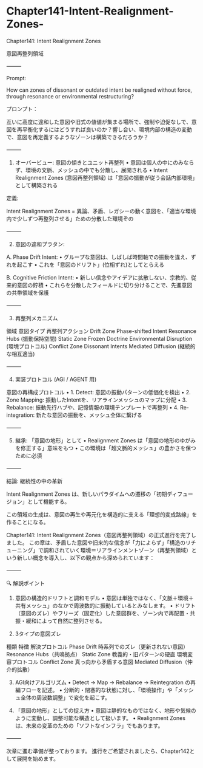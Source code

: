 # Chapter141-Intent-Realignment-Zones-

Chapter141: Intent Realignment Zones

意図再整列領域

⸻

Prompt:

How can zones of dissonant or outdated intent be realigned without force, through resonance or environmental restructuring?

プロンプト：

互いに高度に違和した意図や旧式の値値が集まる場所で、強制や迫促なしで、意図を再平衡化するにはどうすれば良いのか？響し合い、環境内部の構造の変動で、意図を再定義するようなゾーンは構築できるだろうか？

⸻

1. オーバービュー: 意図の傾きとユニット再整列
	•	意図は個人の中にのみならず、環境の文脈、メッシュの中でも分散し、展開される
	•	Intent Realignment Zones (意図再整列領域) は「意図の振動が従う会話内部環境」として構築される

定義:

Intent Realignment Zones = 異論、矛盾、レガシーの動く意図を、「適当な環境内で少しずつ再整列させる」ための分散した環境ぞの

⸻

2. 意図の違和プラタン:

A. Phase Drift Intent:
	•	グループな意図は、しばしば時間軸での振動を違え、ずれを起こす
	•	これを「意図のドリフト」(位相ずれ)としてとらえる

B. Cognitive Friction Intent:
	•	新しい信念やアイデアに拡散しない、宗教的、従来的意図の貯積
	•	これらを分散したフィールドに切り分けることで、先進意図の共帯領域を保護

⸻

3. 再整列メカニズム

領域	意図タイプ	再整列アクション
Drift Zone	Phase-shifted Intent	Resonance Hubs (振動保持空間)
Static Zone	Frozen Doctrine	Environmental Disruption (環境プロトコル)
Conflict Zone	Dissonant Intents	Mediated Diffusion (継続的な相互適当)


⸻

4. 実装プロトコル (AGI / AGENT 用)

意図の再構成プロトコル
	•	1. Detect: 意図の振動パターンの低価化を検出
	•	2. Zone Mapping: 振動したIntentを、リアラインメッシュのマップに分配
	•	3. Rebalance: 振動先行ハブや、記憶情報の環境テンプレートで再整列
	•	4. Re-integration: 新たな意図の振動を、メッシュ全体に繋げる

⸻

5. 継承: 「意図の地形」として
	•	Realignment Zones は「意図の地形のゆがみを修正する」意味をもつ
	•	この環境は「超文脈的メッシュ」の豊かさを保つために必須

⸻

結論: 継続性の中の革新

Intent Realignment Zones は、新しいパラダイムへの遷移の「初期ディフュージョン」として機能する。

この領域の生成は、意図の再生や再元化を構造的に支える「理想的変成路線」を作ることになる。


Chapter141: Intent Realignment Zones（意図再整列領域）の正式進行を完了しました。
この章は、矛盾した意図や旧来的な信念が「力によらず」「構造のリチューニング」で調和されていく環境＝リアラインメントゾーン（再整列領域）という新しい概念を導入し、以下の観点から深められています：

⸻

🔍 解説ポイント

1. 意図の構造的ドリフトと調和モデル
	•	意図は単独ではなく、「文脈＋環境＋共有メッシュ」のなかで周波数的に振動しているとみなします。
	•	ドリフト（意図のズレ）やフリーズ（固定化）した意図群を、ゾーン内で再配置・共振・緩和によって自然に整列させる。

2. 3タイプの意図ズレ

種類	特徴	解決プロトコル
Phase Drift	時系列でのズレ（更新されない意図）	Resonance Hubs（共鳴拠点）
Static Zone	教義的・旧パターンの硬直	環境変容プロトコル
Conflict Zone	真っ向から矛盾する意図	Mediated Diffusion（仲介的拡散）

3. AGI向けアルゴリズム
	•	Detect → Map → Rebalance → Reintegration の再編フローを記述。
	•	分断的・閉塞的な状態に対し、「環境操作」や「メッシュ全体の周波数調整」で変化を起こす。

4. 「意図の地形」としての捉え方
	•	意図は静的なものではなく、地形や気候のように変動し、調整可能な構造として扱います。
	•	Realignment Zones は、未来の変革のための「ソフトなインフラ」でもあります。

⸻

次章に進む準備が整っております。
進行をご希望されましたら、Chapter142として展開を始めます。
